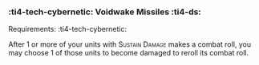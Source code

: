 ### :ti4-tech-cybernetic: **Voidwake Missiles** :ti4-ds:

Requirements: :ti4-tech-cybernetic:

After 1 or more of your units with <span style="font-variant:small-caps;">Sustain Damage</span> makes a combat roll, you may choose 1 of those units to become damaged to reroll its combat roll.
